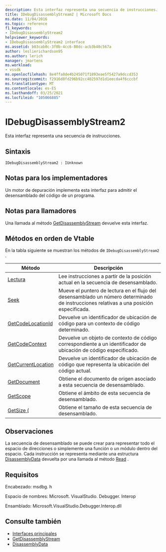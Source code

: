 ```yaml
---
description: Esta interfaz representa una secuencia de instrucciones.
title: IDebugDisassemblyStream2 | Microsoft Docs
ms.date: 11/04/2016
ms.topic: reference
f1_keywords:
- IDebugDisassemblyStream2
helpviewer_keywords:
- IDebugDisassemblyStream2 interface
ms.assetid: b03cab0c-3f0b-4cc6-88dc-acb3b48c567a
author: leslierichardson95
ms.author: lerich
manager: jmartens
ms.workload:
- vssdk
ms.openlocfilehash: 8e4ffa8de4b245071f1893eae5f5427a9dccd353
ms.sourcegitcommit: f2916d8fd296b92cc402597d1d1eecda4f6cccbf
ms.translationtype: MT
ms.contentlocale: es-ES
ms.lasthandoff: 03/25/2021
ms.locfileid: "105066885"
---
```

# <a name="idebugdisassemblystream2"></a>IDebugDisassemblyStream2
Esta interfaz representa una secuencia de instrucciones.

## <a name="syntax"></a>Sintaxis

```
IDebugDisassemblyStream2 : IUnknown
```

## <a name="notes-for-implementers"></a>Notas para los implementadores
 Un motor de depuración implementa esta interfaz para admitir el desensamblado del código de un programa.

## <a name="notes-for-callers"></a>Notas para llamadores
 Una llamada al método [GetDisassemblyStream](../../../extensibility/debugger/reference/idebugprogram2-getdisassemblystream.md) devuelve esta interfaz.

## <a name="methods-in-vtable-order"></a>Métodos en orden de Vtable
 En la tabla siguiente se muestran los métodos de `IDebugDisassemblyStream2` .

|Método|Descripción|
|------------|-----------------|
|[Lectura](../../../extensibility/debugger/reference/idebugdisassemblystream2-read.md)|Lee instrucciones a partir de la posición actual en la secuencia de desensamblado.|
|[Seek](../../../extensibility/debugger/reference/idebugdisassemblystream2-seek.md)|Mueve el puntero de lectura en el flujo del desensamblado un número determinado de instrucciones relativas a una posición especificada.|
|[GetCodeLocationId](../../../extensibility/debugger/reference/idebugdisassemblystream2-getcodelocationid.md)|Devuelve un identificador de ubicación de código para un contexto de código determinado.|
|[GetCodeContext](../../../extensibility/debugger/reference/idebugdisassemblystream2-getcodecontext.md)|Devuelve un objeto de contexto de código correspondiente a un identificador de ubicación de código especificado.|
|[GetCurrentLocation](../../../extensibility/debugger/reference/idebugdisassemblystream2-getcurrentlocation.md)|Devuelve un identificador de ubicación de código que representa la ubicación del código actual.|
|[GetDocument](../../../extensibility/debugger/reference/idebugdisassemblystream2-getdocument.md)|Obtiene el documento de origen asociado a esta secuencia de desensamblado.|
|[GetScope](../../../extensibility/debugger/reference/idebugdisassemblystream2-getscope.md)|Obtiene el ámbito de esta secuencia de desensamblado.|
|[GetSize (](../../../extensibility/debugger/reference/idebugdisassemblystream2-getsize.md)|Obtiene el tamaño de esta secuencia de desensamblado.|

## <a name="remarks"></a>Observaciones
 La secuencia de desensamblado se puede crear para representar todo el espacio de direcciones o simplemente una función o un módulo dentro del espacio. Cada instrucción se representa mediante una estructura [DisassemblyData](../../../extensibility/debugger/reference/disassemblydata.md) devuelta por una llamada al método [Read](../../../extensibility/debugger/reference/idebugdisassemblystream2-read.md) .

## <a name="requirements"></a>Requisitos
 Encabezado: msdbg. h

 Espacio de nombres: Microsoft. VisualStudio. Debugger. Interop

 Ensamblado: Microsoft.VisualStudio.Debugger.Interop.dll

## <a name="see-also"></a>Consulte también
- [Interfaces principales](../../../extensibility/debugger/reference/core-interfaces.md)
- [GetDisassemblyStream](../../../extensibility/debugger/reference/idebugprogram2-getdisassemblystream.md)
- [DisassemblyData](../../../extensibility/debugger/reference/disassemblydata.md)

